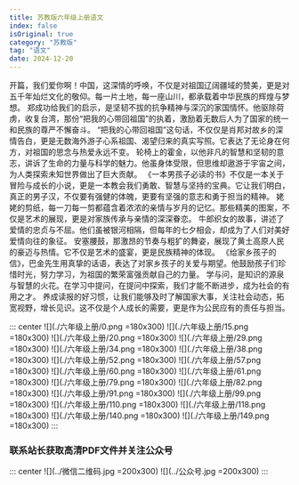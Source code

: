 ```yaml
---
title: 苏教版六年级上册语文
index: false
isOriginal: true
category: "苏教版"
tag: "语文"
date: 2024-12-20
---
```


开篇，我们爱你啊！中国，这深情的呼唤，不仅是对祖国辽阔疆域的赞美，更是对五千年灿烂文化的敬仰。每一片土地，每一座山川，都承载着中华民族的辉煌与梦想。
郑成功给我们的启示，是坚韧不拔的抗争精神与深沉的家国情怀。他驱除荷虏，收复台湾，那份“把我的心带回祖国”的执着，激励着无数后人为了国家的统一和民族的尊严不懈奋斗。
“把我的心带回祖国”这句话，不仅仅是肖邦对故乡的深情告白，更是无数海外游子心系祖国、渴望归来的真实写照。它表达了无论身在何方，对祖国的思念与热爱永远不变。
轮椅上的霍金，以他非凡的智慧和坚韧的意志，讲诉了生命的力量与科学的魅力。他虽身体受限，但思维却遨游于宇宙之间，为人类探索未知世界做出了巨大贡献。
《一本男孩子必读的书》不仅是一本关于冒险与成长的小说，更是一本教会我们勇敢、智慧与坚持的宝典。它让我们明白，真正的男子汉，不仅要有强健的体魄，更要有坚强的意志和勇于担当的精神。
姥姥的剪纸，每一刀每一剪都蕴含着浓浓的亲情与岁月的记忆。那些精美的图案，不仅是艺术的展现，更是对家族传承与亲情的深深眷恋。
牛郎织女的故事，讲述了爱情的忠贞与不屈。他们虽被银河相隔，但每年的七夕相会，却成为了人们对美好爱情向往的象征。
安塞腰鼓，那激昂的节奏与粗犷的舞姿，展现了黄土高原人民的豪迈与热情。它不仅是艺术的盛宴，更是民族精神的体现。
《给家乡孩子的信》，巴金先生用真挚的话语，表达了对家乡孩子的关爱与期望。他鼓励孩子们珍惜时光，努力学习，为祖国的繁荣富强贡献自己的力量。
学与问，是知识的源泉与智慧的火花。在学习中提问，在提问中探索，我们才能不断进步，成为社会的有用之才。
养成读报的好习惯，让我们能够及时了解国家大事，关注社会动态，拓宽视野，增长见识。这不仅是个人成长的需要，更是作为公民应有的责任与担当。

::: center
![](./六年级上册/0.png =180x300)
![](./六年级上册/15.png =180x300)
![](./六年级上册/20.png =180x300)
![](./六年级上册/29.png =180x300)
![](./六年级上册/34.png =180x300)
![](./六年级上册/38.png =180x300)
![](./六年级上册/52.png =180x300)
![](./六年级上册/57.png =180x300)
![](./六年级上册/60.png =180x300)
![](./六年级上册/61.png =180x300)
![](./六年级上册/79.png =180x300)
![](./六年级上册/82.png =180x300)
![](./六年级上册/91.png =180x300)
![](./六年级上册/99.png =180x300)
![](./六年级上册/110.png =180x300)
![](./六年级上册/118.png =180x300)
![](./六年级上册/140.png =180x300)
![](./六年级上册/149.png =180x300)
:::

### 联系站长获取高清PDF文件并关注公众号
::: center
![](../微信二维码.jpg =200x300)
![](../公众号.jpg =200x300)
:::
